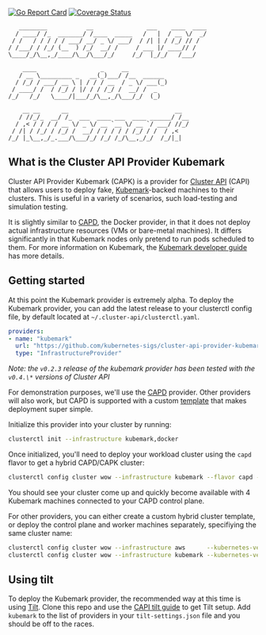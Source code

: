 [![Go Report Card](https://goreportcard.com/badge/sigs.k8s.io/cluster-api-provider-kubemark)](https://goreportcard.com/report/sigs.k8s.io/cluster-api-provider-kubemark)
 [![Coverage Status](https://coveralls.io/repos/github/kubernetes-sigs/cluster-api-provider-kubemark/badge.png?branch=main)](https://coveralls.io/github/kubernetes-sigs/cluster-api-provider-kubemark?branch=main)
```
   ________           __               ___    ____  ____
  / ____/ /_  _______/ /____  _____   /   |  / __ \/  _/
 / /   / / / / / ___/ __/ _ \/ ___/  / /| | / /_/ // /
/ /___/ / /_/ (__  ) /_/  __/ /     / ___ |/ ____// /
\____/_/\__,_/____/\__/\___/_/     /_/  |_/_/   /___/

    ____                  _     __
   / __ \_________ _   __(_)___/ /__  ______
  / /_/ / ___/ __ \ | / / / __  / _ \/ ___(_)
 / ____/ /  / /_/ / |/ / / /_/ /  __/ /  _
/_/   /_/   \____/|___/_/\__,_/\___/_/  (_)

    __ __      __                              __
   / //_/_  __/ /_  ___  ____ ___  ____ ______/ /__
  / ,< / / / / __ \/ _ \/ __ `__ \/ __ `/ ___/ //_/
 / /| / /_/ / /_/ /  __/ / / / / / /_/ / /  / ,<
/_/ |_\__,_/_.___/\___/_/ /_/ /_/\__,_/_/  /_/|_|

```

## What is the Cluster API Provider Kubemark

Cluster API Provider Kubemark (CAPK) is a provider for [Cluster
API][cluster_api] (CAPI) that allows users to deploy fake, [Kubemark][kubemark_docs]-backed machines to their
clusters. This is useful in a variety of scenarios, such load-testing and
simulation testing.

It is slightly similar to [CAPD][capd], the Docker
provider, in that it does not deploy actual infrastructure resources (VMs or
bare-metal machines). It differs significantly in that Kubemark nodes only
pretend to run pods scheduled to them. For more information on Kubemark, the
[Kubemark developer guide][kubemark_docs] has more details.

## Getting started
At this point the Kubemark provider is extremely alpha. To deploy the Kubemark
provider, you can add the latest release to your clusterctl config file, by
default located at `~/.cluster-api/clusterctl.yaml`.

```yaml
providers:
- name: "kubemark"
  url: "https://github.com/kubernetes-sigs/cluster-api-provider-kubemark/releases/v0.2.3/infrastructure-components.yaml"
  type: "InfrastructureProvider"
```

*Note: the `v0.2.3` release of the kubemark provider has been tested with the `v0.4.\*` versions of Cluster API*

For demonstration purposes, we'll use the [CAPD][capd] provider. Other
providers will also work, but CAPD is supported with a custom
[template](templates/cluster-template-capd.yaml) that makes deployment super
simple.

Initialize this provider into your cluster by running:

```bash
clusterctl init --infrastructure kubemark,docker
```

Once initialized, you'll need to deploy your workload cluster using the `capd`
flavor to get a hybrid CAPD/CAPK cluster:

```bash
clusterctl config cluster wow --infrastructure kubemark --flavor capd --kubernetes-version 1.21.1 --control-plane-machine-count=1 --worker-machine-count=4 | kubectl apply -f-
```

You should see your cluster come up and quickly become available with 4 Kubemark machines connected to your CAPD control plane.

For other providers, you can either create a custom hybrid cluster template, or deploy the control plane and worker machines separately, specifiying the same cluster name:

```bash
clusterctl config cluster wow --infrastructure aws      --kubernetes-version 1.21.1 --control-plane-machine-count=1 | kubectl apply -f-
clusterctl config cluster wow --infrastructure kubemark --kubernetes-version 1.21.1 --worker-machine-count=4        | kubectl apply -f-
```

## Using tilt
To deploy the Kubemark provider, the recommended way at this time is using
[Tilt][tilt]. Clone this repo and use the [CAPI tilt guide][capi_tilt] to get
Tilt setup. Add `kubemark` to the list of providers in your
`tilt-settings.json` file and you should be off to the races.

<!-- References -->

[capd]: https://github.com/kubernetes-sigs/cluster-api/tree/master/test/infrastructure/docker
[kubemark_docs]: https://github.com/kubernetes/community/blob/master/contributors/devel/sig-scalability/kubemark-guide.md
[cluster_api]: https://github.com/kubernetes-sigs/cluster-api
[tilt]: https://tilt.dev
[capi_tilt]: https://cluster-api.sigs.k8s.io/developer/tilt.html
